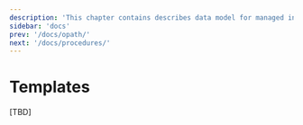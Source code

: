 ```yaml
---
description: 'This chapter contains describes data model for managed infrastructure'
sidebar: 'docs'
prev: '/docs/opath/'
next: '/docs/procedures/'
---
```


# Templates

[TBD]

